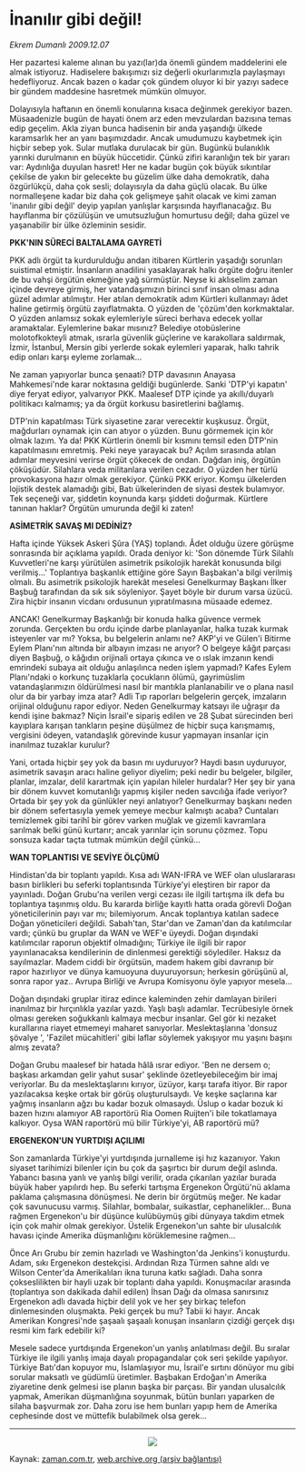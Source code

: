 # İnanılır gibi değil!

*Ekrem Dumanlı 2009.12.07*

<tr><td class="metin" colspan="2" style="padding-top: 20px; padding-left: 5px; ">Her pazartesi kaleme alınan bu yazı(lar)da önemli gündem maddelerini ele almak istiyoruz. Hadiselere bakışımızı siz değerli okurlarımızla paylaşmayı hedefliyoruz. Ancak bazen o kadar çok gündem oluyor ki bir yazıyı sadece bir gündem maddesine hasretmek mümkün olmuyor.</td></tr><tr><td class="metin" colspan="2" style="padding-top: 20px; padding-left: 5px; "><p>Dolayısıyla haftanın en önemli konularına kısaca değinmek gerekiyor bazen. Müsaadenizle bugün de hayati önem arz eden mevzulardan bazısına temas edip geçelim. Akla ziyan bunca hadisenin bir anda yaşandığı ülkede karamsarlık her an yanı başımızdadır. Ancak umudumuzu kaybetmek için hiçbir sebep yok. Sular mutlaka durulacak bir gün. Bugünkü bulanıklık yarınki durulmanın en büyük hüccetidir. Çünkü zifiri karanlığın tek bir yararı var: Aydınlığa duyulan hasret! Her ne kadar bugün çok büyük sıkıntılar çekilse de yakın bir gelecekte bu güzelim ülke daha demokratik, daha özgürlükçü, daha çok sesli; dolayısıyla da daha güçlü olacak. Bu ülke normalleşene kadar biz daha çok gelişmeye şahit olacak ve kimi zaman 'inanılır gibi değil' deyip yapılan yanlışlar karşısında hayıflanacağız. Bu hayıflanma bir çözülüşün ve umutsuzluğun homurtusu değil; daha güzel ve yaşanabilir bir ülke özleminin sesidir.
<p><b>PKK'NIN SÜRECİ BALTALAMA GAYRETİ
</b>
<p>PKK adlı örgüt ta kurdurulduğu andan itibaren Kürtlerin yaşadığı sorunları suistimal etmiştir. İnsanların anadilini yasaklayarak halkı örgüte doğru itenler de bu vahşi örgütün ekmeğine yağ sürmüştür. Neyse ki aklıselim zaman içinde devreye girmiş, her vatandaşımızın birinci sınıf insan olması adına güzel adımlar atılmıştır. Her atılan demokratik adım Kürtleri kullanmayı âdet haline getirmiş örgütü zayıflatmakta. O yüzden de 'çözüm'den korkmaktalar. O yüzden anlamsız sokak eylemleriyle süreci berhava edecek yollar aramaktalar. Eylemlerine bakar mısınız? Belediye otobüslerine molotofkokteyli atmak, ısrarla güvenlik güçlerine ve karakollara saldırmak, İzmir, İstanbul, Mersin gibi yerlerde sokak eylemleri yaparak, halkı tahrik edip onları karşı eyleme zorlamak...
<p>Ne zaman yapıyorlar bunca şenaati? DTP davasının Anayasa Mahkemesi'nde karar noktasına geldiği bugünlerde. Sanki 'DTP'yi kapatın' diye feryat ediyor, yalvarıyor PKK. Maalesef DTP içinde ya akıllı/duyarlı politikacı kalmamış; ya da örgüt korkusu basiretlerini bağlamış.
<p> DTP'nin kapatılması Türk siyasetine zarar verecektir kuşkusuz. Örgüt, mağdurları oynamak için can atıyor o yüzden. Bunu görmemek için kör olmak lazım. Ya da! PKK Kürtlerin önemli bir kısmını temsil eden DTP'nin kapatılmasını emretmiş. Peki neye yarayacak bu? Açılım sırasında atılan adımlar meyvesini verirse örgüt çökecek de ondan. Dağdan iniş, örgütün çöküşüdür. Silahlara veda militanlara verilen cezadır. O yüzden her türlü provokasyona hazır olmak gerekiyor. Çünkü PKK eriyor. Komşu ülkelerden lojistik destek alamadığı gibi, Batı ülkelerinden de siyasi destek bulamıyor. Tek seçeneği var, şiddetin koynunda karşı şiddeti doğurmak. Kürtlere tanınan haklar? Örgütün umurunda değil ki zaten!
<p><b>ASİMETRİK SAVAŞ MI DEDİNİZ?
</b>
<p>Hafta içinde Yüksek Askeri Şûra (YAŞ) toplandı. Âdet olduğu üzere görüşme sonrasında bir açıklama yapıldı. Orada deniyor ki: 'Son dönemde Türk Silahlı Kuvvetleri'ne karşı yürütülen asimetrik psikolojik harekât konusunda bilgi verilmiş...' Toplantıya başkanlık ettiğine göre Sayın Başbakan'a bilgi verilmiş olmalı. Bu asimetrik psikolojik harekât meselesi Genelkurmay Başkanı İlker Başbuğ tarafından da sık sık söyleniyor. Şayet böyle bir durum varsa üzücü. Zira hiçbir insanın vicdanı ordusunun yıpratılmasına müsaade edemez.
<p> ANCAK! Genelkurmay Başkanlığı bir konuda halka güvence vermek zorunda. Gerçekten bu ordu içinde darbe planlayanlar, halka tuzak kurmak isteyenler var mı? Yoksa, bu belgelerin anlamı ne? AKP'yi ve Gülen'i Bitirme Eylem Planı'nın altında bir albayın imzası ne arıyor? O belgeye kâğıt parçası diyen Başbuğ, o kâğıdın orijinali ortaya çıkınca ve o ıslak imzanın kendi emrindeki subaya ait olduğu anlaşılınca neden işlem yapmadı? Kafes Eylem Planı'ndaki o korkunç tuzaklarla çocukların ölümü, gayrimüslim vatandaşlarımızın öldürülmesi nasıl bir mantıkla planlanabilir ve o plana nasıl olur da bir yarbay imza atar? Adli Tıp raporları belgelerin gerçek, imzaların orijinal olduğunu rapor ediyor. Neden Genelkurmay katsayı ile uğraşır da kendi işine bakmaz? Niçin İsrail'e sipariş edilen ve 28 Şubat sürecinden beri kayıplara karışan tankların peşine düşülmez de hiçbir suça karışmamış, vergisini ödeyen, vatandaşlık görevinde kusur yapmayan insanlar için inanılmaz tuzaklar kurulur?
<p> Yani, ortada hiçbir şey yok da basın mı uyduruyor? Haydi basın uyduruyor, asimetrik savaşın aracı haline geliyor diyelim; peki nedir bu belgeler, bilgiler, planlar, imzalar, delil karartmak için yapılan hileler hurdalar? Her şey bir yana bir dönem kuvvet komutanlığı yapmış kişiler neden savcılığa ifade veriyor? Ortada bir şey yok da günlükler neyi anlatıyor? Genelkurmay başkanı neden bir dönem sefertasıyla yemek yemeye mecbur kalmıştı acaba? Cuntaları temizlemek gibi tarihî bir görev varken muğlak ve gizemli kavramlara sarılmak belki günü kurtarır; ancak yarınlar için sorunu çözmez. Topu sonsuza kadar taçta tutmak mümkün değil çünkü...
<p><b>WAN TOPLANTISI VE SEVİYE ÖLÇÜMÜ </b>
<p>Hindistan'da bir toplantı yapıldı. Kısa adı WAN-IFRA ve WEF olan uluslararası basın birlikleri bu seferki toplantısında Türkiye'yi eleştiren bir rapor da yayınladı. Doğan Grubu'na verilen vergi cezası ile ilgili tartışma ilk defa bu toplantıya taşınmış oldu. Bu kararda birliğe kayıtlı hatta orada görevli Doğan yöneticilerinin payı var mı; bilemiyorum. Ancak toplantıya katılan sadece Doğan yöneticileri değildi. Sabah'tan, Star'dan ve Zaman'dan da katılımcılar vardı; çünkü bu gruplar da WAN ve WEF'e üyeydi. Doğan dışındaki katılımcılar raporun objektif olmadığını; Türkiye ile ilgili bir rapor yayınlanacaksa kendilerinin de dinlenmesi gerektiği söylediler. Haksız da sayılmazlar. Madem ciddi bir örgütsün, madem hakem gibi davranıp bir rapor hazırlıyor ve dünya kamuoyuna duyuruyorsun; herkesin görüşünü al, sonra rapor yaz.. Avrupa Birliği ve Avrupa Komisyonu öyle yapıyor mesela...
<p> Doğan dışındaki gruplar itiraz edince kaleminden zehir damlayan birileri inanılmaz bir hırçınlıkla yazılar yazdı. Yaşlı başlı adamlar. Tecrübesiyle örnek olması gereken soğukkanlı kalmaya mecbur insanlar. Gel gör ki nezaket kurallarına riayet etmemeyi maharet sanıyorlar. Meslektaşlarına 'donsuz şövalye ', 'Fazilet mücahitleri' gibi laflar söylemek yakışıyor mu yaşını başını almış zevata?
<p> Doğan Grubu maalesef bir hatada hâlâ ısrar ediyor. 'Ben ne dersem o; başkası arkamdan gelir yahut susar' şeklinde özetleyebileceğim bir imaj veriyorlar. Bu da meslektaşlarını kırıyor, üzüyor, karşı tarafa itiyor. Bir rapor yazılacaksa keşke ortak bir görüş oluşturulsaydı. Ve keşke saçlarına kar yağmış insanların ağzı bu kadar bozuk olmasaydı. Üslup o kadar bozuk ki bazen hızını alamıyor AB raportörü Ria Oomen Ruijten'i bile tokatlamaya kalkıyor. Oysa WAN raportörü mü bilir Türkiye'yi, AB raportörü mü? 
<p><b>ERGENEKON'UN YURTDIŞI AÇILIMI
</b>
<p>Son zamanlarda Türkiye'yi yurtdışında jurnalleme işi hız kazanıyor. Yakın siyaset tarihimizi bilenler için bu çok da şaşırtıcı bir durum değil aslında. Yabancı basına yanlı ve yanlış bilgi verilir, orada çıkarılan yazılar burada büyük haber yapılırdı hep. Bu seferki tartışma Ergenekon Örgütü'nü aklama paklama çalışmasına dönüşmesi. Ne derin bir örgütmüş meğer. Ne kadar çok savunucusu varmış. Silahlar, bombalar, suikastlar, cephanelikler... Buna rağmen Ergenekon'u bir düşünce kulübüymüş gibi dünyaya takdim etmek için çok mahir olmak gerekiyor. Üstelik Ergenekon'un sahte bir ulusalcılık havası içinde Amerika düşmanlığını körüklemesine rağmen...
<p> Önce Arı Grubu bir zemin hazırladı ve Washington'da Jenkins'i konuşturdu. Adam, sıkı Ergenekon destekçisi. Ardından Rıza Türmen sahne aldı ve Wilson Center'da Amerikalıları ikna turuna katkı sağladı. Daha sonra çokseslilikten bir hayli uzak bir toplantı daha yapıldı. Konuşmacılar arasında (toplantıya son dakikada dahil edilen) İhsan Dağı da olmasa sanırsınız Ergenekon adlı davada hiçbir delil yok ve her şey birkaç telefon dinlemesinden oluşmakta. Peki gerçek bu mu? Tabii ki hayır. Ancak Amerikan Kongresi'nde şaşaalı şaşaalı konuşan insanların çizdiği gerçek dışı resmi kim fark edebilir ki?
<p> Mesele sadece yurtdışında Ergenekon'un yanlış anlatılması değil. Bu sıralar Türkiye ile ilgili yanlış imaja dayalı propagandalar çok seri şekilde yapılıyor. Türkiye Batı'dan kopuyor mu, İslamlaşıyor mu, İsrail'e sırtını dönüyor mu gibi sorular maksatlı ve güdümlü üretimler. Başbakan Erdoğan'ın Amerika ziyaretine denk gelmesi ise planın başka bir parçası. Bir yandan ulusalcılık yapmak, Amerikan düşmanlığına soyunmak, bütün bunları yaparken de silaha başvurmak zor. Daha zoru ise hem bunları yapıp hem de Amerika cephesinde dost ve müttefik bulabilmek olsa gerek... 
<hr/>
<p align="center"><img border="0" src="http://web.archive.org/web/20100124034923im_/http://medya.zaman.com.tr/2009/12/07/tiraj.gif"/>
<br/></p></p></p></p></p></p></p></p></p></p></p></p></p></p></p></p></p></p></td></tr>

Kaynak: [zaman.com.tr](http://zaman.com.tr/yazar.do?yazino=924215), [web.archive.org (arşiv bağlantısı)](http://web.archive.org/web/20100124034923/http://zaman.com.tr:80/yazar.do?yazino=924215)
